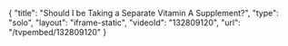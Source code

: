 {
    "title": "Should I be Taking a Separate Vitamin A Supplement?",
    "type": "solo",
    "layout": "iframe-static",
    "videoId": "132809120",
    "url": "\/tvpembed\/132809120"
}